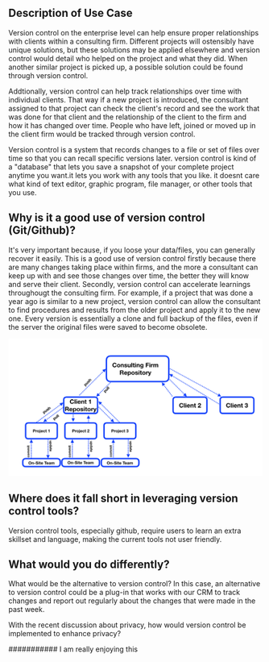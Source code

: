 ## Description of Use Case

Version control on the enterprise level can help ensure proper relationships with clients within a consulting firm. Different projects will ostensibly have unique solutions, but these solutions may be applied elsewhere and version control would detail who helped on the project and what they did. When another similar project is picked up, a possible solution could be found through version control.

Addtionally, version control can help track relationships over time with individual clients. That way if a new project is introduced, the consultant assigned to that project can check the client's record and see the work that was done for that client and the relationship of the client to the firm and how it has changed over time. People who have left, joined or moved up in the client firm would be tracked through version control.

Version control is a system that records changes to a file or set of files over time so that you can recall specific versions later.
version control is kind of a "database" that lets you save a snapshot of your complete project anytime you want.it lets you work with any tools that you like. it doesnt care what kind of text editor, graphic program, file manager, or other tools that you use.

## Why is it a good use of version control (Git/Github)?

It's very important because, if you loose your data/files, you can generally recover it easily.
This is a good use of version control firstly because there are many changes taking place within firms, and the more a consultant can keep up with and see those changes over time, the better they will know and serve their client. Secondly, version control can accelerate learnings throughougt the consulting firm. For example, if a project that was done a year ago is similar to a new project, version control can allow the consultant to find procedures and results from the older project and apply it to the new one.  Every version is essentially a clone and full backup of the files, even if the server the original files were saved to become obsolete.  

![Flow](https://github.com/Team2-GITHUB/mmci-versioncontrol-assignment/blob/master/Version%20Control%20for%20Project%20Management.png)

## Where does it fall short in leveraging version control tools?
Version control tools, especially github, require users to learn an extra skillset and language, making the current tools not user friendly. 

## What would you do differently?

What would be the alternative to version control?
In this case, an alternative to version control could be a plug-in that works with our CRM to track changes and report out regularly about the changes that were made in the past week.

With the recent discussion about privacy, how would version control be implemented to enhance privacy?

########### I am really enjoying this

